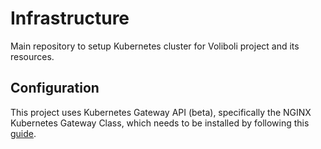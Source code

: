 # Infrastructure

Main repository to setup Kubernetes cluster for Voliboli project and its resources.

## Configuration

This project uses Kubernetes Gateway API (beta), specifically the NGINX Kubernetes Gateway Class, which needs to be installed by following this [guide](https://github.com/nginxinc/nginx-kubernetes-gateway/blob/main/docs/installation.md).
